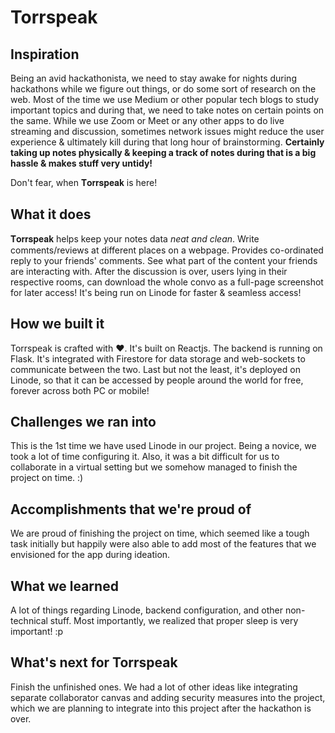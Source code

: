 # Torrspeak

## Inspiration
Being an avid hackathonista, we need to stay awake for nights during hackathons while we figure out things, or do some sort of research on the web. Most of the time we use Medium or other popular tech blogs to study important topics and during that, we need to take notes on certain points on the same. While we use Zoom or Meet or any other apps to do live streaming and discussion, sometimes network issues might reduce the user experience & ultimately kill during that long hour of brainstorming. **Certainly taking up notes physically & keeping a track of notes during that is a big hassle & makes stuff very untidy!**

Don't fear, when 𝐓𝐨𝐫𝐫𝐬𝐩𝐞𝐚𝐤 is here! 

## What it does
𝐓𝐨𝐫𝐫𝐬𝐩𝐞𝐚𝐤 helps keep your notes data *neat and clean*. Write comments/reviews at different places on a webpage. Provides co-ordinated reply to your friends' comments. See what part of the content your friends are interacting with. After the discussion is over, users lying in their respective rooms, can download the whole convo as a full-page screenshot for later access! It's being run on Linode for faster & seamless access! 

## How we built it
Torrspeak is crafted with ❤️. It's built on Reactjs. The backend is running on Flask. It's integrated with Firestore for data storage and web-sockets to communicate between the two. Last but not the least, it's deployed on Linode, so that it can be accessed by people around the world for free, forever across both PC or mobile!

## Challenges we ran into
This is the 1st time we have used Linode in our project. Being a novice, we took a lot of time configuring it. Also, it was a bit difficult for us to collaborate in a virtual setting but we somehow managed to finish the project on time. :)

## Accomplishments that we're proud of
We are proud of finishing the project on time, which seemed like a tough task initially but happily were also able to add most of the features that we envisioned for the app during ideation.

## What we learned
A lot of things regarding Linode, backend configuration, and other non-technical stuff. Most importantly, we realized that proper sleep is very important! :p

## What's next for Torrspeak
Finish the unfinished ones. We had a lot of other ideas like integrating separate collaborator canvas and adding security measures into the project, which we are planning to integrate into this project after the hackathon is over.
